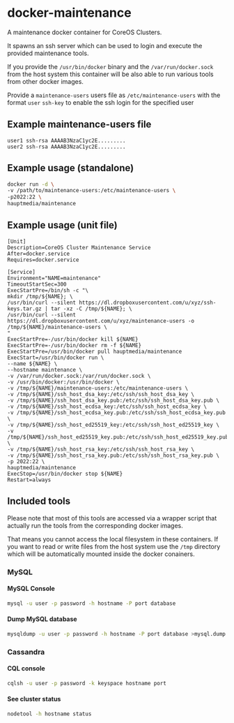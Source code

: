 # docker-maintenance

A maintenance docker container for CoreOS Clusters.

It spawns an ssh server which can be used to login and execute the
provided maintenance tools.

If you provide the `/usr/bin/docker` binary and the `/var/run/docker.sock` from the
host system this container will be also able to run various tools from other docker images.

Provide a `maintenance-users` users file as `/etc/maintenance-users` with the format
`user` `ssh-key` to enable the ssh login for the specified user

## Example maintenance-users file

```
user1 ssh-rsa AAAAB3NzaC1yc2E.........
user2 ssh-rsa AAAAB3NzaC1yc2E.........
```

## Example usage (standalone)

```bash
docker run -d \
-v /path/to/maintenance-users:/etc/maintenance-users \
-p2022:22 \
hauptmedia/maintenance
```

## Example usage (unit file)

```
[Unit]
Description=CoreOS Cluster Maintenance Service
After=docker.service
Requires=docker.service

[Service]
Environment="NAME=maintenance"
TimeoutStartSec=300
ExecStartPre=/bin/sh -c "\
mkdir /tmp/${NAME}; \
/usr/bin/curl --silent https://dl.dropboxusercontent.com/u/xyz/ssh-keys.tar.gz | tar -xz -C /tmp/${NAME}; \
/usr/bin/curl --silent https://dl.dropboxusercontent.com/u/xyz/maintenance-users -o /tmp/${NAME}/maintenance-users \
"
ExecStartPre=-/usr/bin/docker kill ${NAME}
ExecStartPre=-/usr/bin/docker rm -f ${NAME}
ExecStartPre=/usr/bin/docker pull hauptmedia/maintenance
ExecStart=/usr/bin/docker run \
--name ${NAME} \
--hostname maintenance \
-v /var/run/docker.sock:/var/run/docker.sock \
-v /usr/bin/docker:/usr/bin/docker \
-v /tmp/${NAME}/maintenance-users:/etc/maintenance-users \
-v /tmp/${NAME}/ssh_host_dsa_key:/etc/ssh/ssh_host_dsa_key \
-v /tmp/${NAME}/ssh_host_dsa_key.pub:/etc/ssh/ssh_host_dsa_key.pub \
-v /tmp/${NAME}/ssh_host_ecdsa_key:/etc/ssh/ssh_host_ecdsa_key \
-v /tmp/${NAME}/ssh_host_ecdsa_key.pub:/etc/ssh/ssh_host_ecdsa_key.pub \
-v /tmp/${NAME}/ssh_host_ed25519_key:/etc/ssh/ssh_host_ed25519_key \
-v /tmp/${NAME}/ssh_host_ed25519_key.pub:/etc/ssh/ssh_host_ed25519_key.pub \
-v /tmp/${NAME}/ssh_host_rsa_key:/etc/ssh/ssh_host_rsa_key \
-v /tmp/${NAME}/ssh_host_rsa_key.pub:/etc/ssh/ssh_host_rsa_key.pub \
-p 2022:22 \
hauptmedia/maintenance
ExecStop=/usr/bin/docker stop ${NAME}
Restart=always
```

## Included tools

Please note that most of this tools are accessed via a wrapper script that
actually run the tools from the corresponding docker images.

That means you cannot access the local filesystem in these containers. If
you want to read or write files from the host system use the `/tmp` directory
which will be automatically mounted inside the docker conainers.

### MySQL

#### MySQL Console

```bash
mysql -u user -p password -h hostname -P port database
```

#### Dump MySQL database

```bash
mysqldump -u user -p password -h hostname -P port database >mysql.dump
```

### Cassandra

#### CQL console

```bash
cqlsh -u user -p password -k keyspace hostname port
``` 

#### See cluster status 

```bash
nodetool -h hostname status
```


